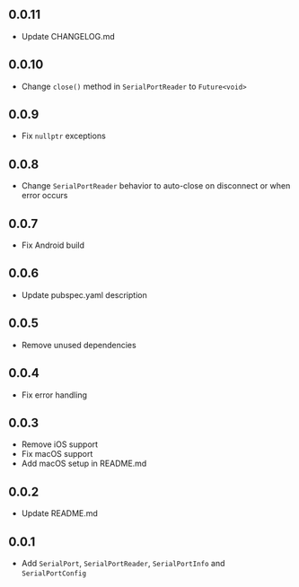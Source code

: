 ## 0.0.11

- Update CHANGELOG.md

## 0.0.10

- Change `close()` method in `SerialPortReader` to `Future<void>`

## 0.0.9

- Fix `nullptr` exceptions

## 0.0.8

- Change `SerialPortReader` behavior to auto-close on disconnect or when error occurs

## 0.0.7

- Fix Android build

## 0.0.6

- Update pubspec.yaml description

## 0.0.5

- Remove unused dependencies

## 0.0.4

- Fix error handling

## 0.0.3

- Remove iOS support
- Fix macOS support
- Add macOS setup in README.md

## 0.0.2

- Update README.md

## 0.0.1

- Add `SerialPort`, `SerialPortReader`, `SerialPortInfo` and `SerialPortConfig`
